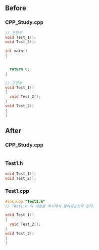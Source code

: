 ## Before
### CPP_Study.cpp
```C++
// 선언부
void Test_1();
void Test_2();

int main()
{

  
  return 0;
}

// 구현부
void Test_1()
{
  void Test_2();
}
void Test_2()
{
}

```
## After
### CPP_Study.cpp
```C++
```
### Test1.h
```C++
void Test_1();
void Test_2();
```
### Test1.cpp
```C++
#include "Test1.h"
// Test1.h 의 내용을 복사해서 붙여넣는것과 같다.

void Test_1()
{
  void Test_2();
}
void Test_2()
{
}
```
